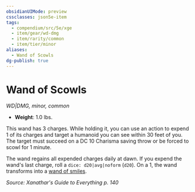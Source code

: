 ```yaml
---
obsidianUIMode: preview
cssclasses: json5e-item
tags:
  - compendium/src/5e/xge
  - item/gear/wd-dmg
  - item/rarity/common
  - item/tier/minor
aliases:
  - Wand of Scowls
dg-publish: true
---
```

# Wand of Scowls
*WD|DMG, minor, common*  

- **Weight**: 1.0 lbs.

This wand has 3 charges. While holding it, you can use an action to expend 1 of its charges and target a humanoid you can see within 30 feet of you. The target must succeed on a DC 10 Charisma saving throw or be forced to scowl for 1 minute.

The wand regains all expended charges daily at dawn. If you expend the wand's last charge, roll a `dice: d20|avg|noform` (`d20`). On a 1, the wand transforms into a [wand of smiles](/Admin/CLI/items/wand-of-smiles-xge.md).

*Source: Xanathar's Guide to Everything p. 140*